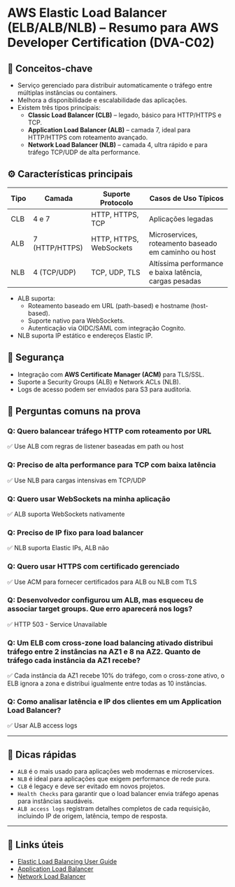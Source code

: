 # AWS Elastic Load Balancer (ELB/ALB/NLB) – Resumo para AWS Developer Certification (DVA-C02)

## 🧠 Conceitos-chave
- Serviço gerenciado para distribuir automaticamente o tráfego entre múltiplas instâncias ou containers.
- Melhora a disponibilidade e escalabilidade das aplicações.
- Existem três tipos principais:
  - **Classic Load Balancer (CLB)** – legado, básico para HTTP/HTTPS e TCP.
  - **Application Load Balancer (ALB)** – camada 7, ideal para HTTP/HTTPS com roteamento avançado.
  - **Network Load Balancer (NLB)** – camada 4, ultra rápido e para tráfego TCP/UDP de alta performance.

## ⚙️ Características principais

| Tipo         | Camada       | Suporte Protocolo            | Casos de Uso Típicos                  |
|--------------|--------------|-----------------------------|-------------------------------------|
| CLB          | 4 e 7        | HTTP, HTTPS, TCP            | Aplicações legadas                  |
| ALB          | 7 (HTTP/HTTPS)| HTTP, HTTPS, WebSockets     | Microservices, roteamento baseado em caminho ou host |
| NLB          | 4 (TCP/UDP)  | TCP, UDP, TLS               | Altíssima performance e baixa latência, cargas pesadas |

- ALB suporta:
  - Roteamento baseado em URL (path-based) e hostname (host-based).
  - Suporte nativo para WebSockets.
  - Autenticação via OIDC/SAML com integração Cognito.
- NLB suporta IP estático e endereços Elastic IP.

## 🔐 Segurança
- Integração com **AWS Certificate Manager (ACM)** para TLS/SSL.
- Suporte a Security Groups (ALB) e Network ACLs (NLB).
- Logs de acesso podem ser enviados para S3 para auditoria.

## 🧪 Perguntas comuns na prova

### Q: Quero balancear tráfego HTTP com roteamento por URL
✅ Use ALB com regras de listener baseadas em path ou host

### Q: Preciso de alta performance para TCP com baixa latência
✅ Use NLB para cargas intensivas em TCP/UDP

### Q: Quero usar WebSockets na minha aplicação
✅ ALB suporta WebSockets nativamente

### Q: Preciso de IP fixo para load balancer
✅ NLB suporta Elastic IPs, ALB não

### Q: Quero usar HTTPS com certificado gerenciado
✅ Use ACM para fornecer certificados para ALB ou NLB com TLS

### Q: Desenvolvedor configurou um ALB, mas esqueceu de associar target groups. Que erro aparecerá nos logs?
✅ HTTP 503 - Service Unavailable

### Q: Um ELB com cross-zone load balancing ativado distribui tráfego entre 2 instâncias na AZ1 e 8 na AZ2. Quanto de tráfego cada instância da AZ1 recebe?
✅ Cada instância da AZ1 recebe 10% do tráfego, com o cross-zone ativo, o ELB ignora a zona e distribui igualmente entre todas as 10 instâncias.

### Q: Como analisar latência e IP dos clientes em um Application Load Balancer?
✅ Usar ALB access logs

---

## 📌 Dicas rápidas
- `ALB` é o mais usado para aplicações web modernas e microservices.
- `NLB` é ideal para aplicações que exigem performance de rede pura.
- `CLB` é legacy e deve ser evitado em novos projetos.
- `Health Checks` para garantir que o load balancer envia tráfego apenas para instâncias saudáveis.
- `ALB access logs` registram detalhes completos de cada requisição, incluindo IP de origem, latência, tempo de resposta.

---

## 🔗 Links úteis
- [Elastic Load Balancing User Guide](https://docs.aws.amazon.com/elasticloadbalancing/latest/userguide/what-is-load-balancing.html)
- [Application Load Balancer](https://docs.aws.amazon.com/elasticloadbalancing/latest/application/introduction.html)
- [Network Load Balancer](https://docs.aws.amazon.com/elasticloadbalancing/latest/network/introduction.html)
